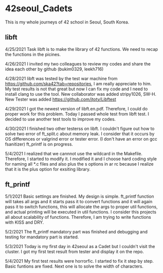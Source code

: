 # 42seoul_Cadets

This is my whole journeys of 42 school in Seoul, South Korea.

## libft
4/25/2021
Task libft is to make the library of 42 functions. We need to recap the functions in the picines.

4/26/2021
I invited my two colleagues to review my codes and share the idea each other by github (bukim0329, leekh716)

4/28/2021
libft was tested by the test war machine from https://github.com/ska42?tab=repositories, I am really appreciate to him.
My test results is not that great but now I can fix my code and I need to install clang to use the tool.
New collaborator was added stripy1026, SW-H. New Tester was added https://github.com/jtoty/Libftest

4/29/2021
I got the newest version of libft.en.pdf. Therefore, I could do proper work for this problem.
Today I passed whole test from libft test. I decided to use another test tools to improve my codes.

4/30/2021
I finished two other testerss on libft. I couldn't figure out how to solve two error of ft_split.c about memory leak.
I consider that it occurs by OS differences or valgrind error or tester error. (I don't have an error on gcc fsanitizer)
ft_printf is on progress.

5/4/2021
I realized that we cannnot use the wildcard in the Makefile. Therefore, I started to modify it. I modified it and I choose hard coding style for naming all *.c files and also plus the s options in ar rc because I realize that it is the plus option for exsiting library.

## ft_printf
5/1/2021
Basic settings are finished. My design is simple. ft_printf function will takes all args and it starts pass it to convert functions and it will again pass it to switch functions, this will allocate the args to proper util functions, and actual printing will be executed in util functions. I consider this projects all about scalability of functions. Therefore, I am trying to write functions with KISS and DRY.

5/2/2021
The ft_printf mandatory part was finished and debugging and testing for mandatory part is started.

5/3/2021
Today is my first day in 42seoul as a Cadet but I couldn't visit the cluster. I got my first test result from tester and display it on the repo.

5/4/2021
My first test results were horrorfic. I started to fix it step by step. Basic funtions are fixed. Next one is to solve the width of characters.
